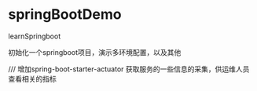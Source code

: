 # springBootDemo
learnSpringboot

初始化一个springboot项目，演示多环境配置，以及其他

///
增加spring-boot-starter-actuator
获取服务的一些信息的采集，供运维人员查看相关的指标
